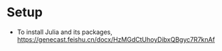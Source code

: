 
# Setup
- To install Julia and its packages, https://genecast.feishu.cn/docx/HzMGdCtUhoyDibxQBgyc7R7knAf

